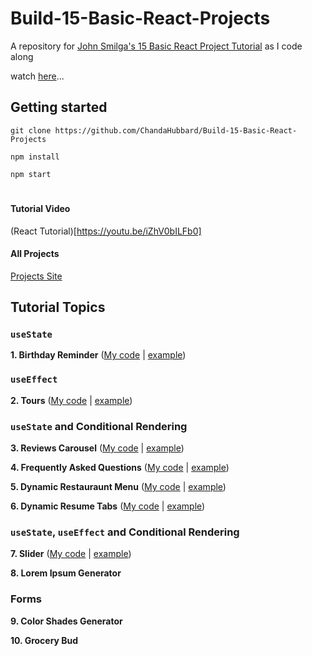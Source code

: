 # Build-15-Basic-React-Projects

A repository for [John Smilga's 15 Basic React Project Tutorial](https://react-projects.netlify.app/) as I code along

watch [here](https://www.youtube.com/watch?v=a_7Z7C_JCyo&t=7s&ab_channel=freeCodeCamp.org)...



## Getting started

`git clone https://github.com/ChandaHubbard/Build-15-Basic-React-Projects`

`npm install`

`npm start`
#

#### Tutorial Video

(React Tutorial)[https://youtu.be/iZhV0bILFb0]

#### All Projects

[Projects Site](https://react-projects.netlify.app/)

## Tutorial Topics

### `useState`

<b> 1. Birthday Reminder</b> ([My code](https://github.com/ChandaHubbard/Build-15-Basic-React-Projects/tree/main/1-birthday-reminder) | [example](https://react-projects-1-birthday-reminder.netlify.app/))

### `useEffect` 

<b>2. Tours</b> ([My code](https://github.com/ChandaHubbard/Build-15-Basic-React-Projects/tree/main/2-tours) | [example](https://react-projects-2-tours.netlify.app/))

### `useState` and Conditional Rendering

<b>3. Reviews Carousel</b> ([My code](https://github.com/ChandaHubbard/Build-15-Basic-React-Projects/tree/main/3-reviews) | [example](https://react-projects-3-reviews.netlify.app/))

<b>4. Frequently Asked Questions</b> ([My code](https://github.com/ChandaHubbard/Build-15-Basic-React-Projects/tree/main/4-accordion) | [example](https://react-projects-4-accordion.netlify.app/))

<b>5. Dynamic Restauraunt Menu</b> ([My code](https://github.com/ChandaHubbard/Build-15-Basic-React-Projects/tree/main/5-menu) | [example](https://react-projects-5-menu.netlify.app/))

<b>6. Dynamic Resume Tabs</b> ([My code](https://github.com/ChandaHubbard/Build-15-Basic-React-Projects/tree/main/6-tabs) | [example](https://react-projects-6-tabs.netlify.app/))

### `useState`, `useEffect` and Conditional Rendering
<b>7. Slider</b> ([My code](https://github.com/ChandaHubbard/Build-15-Basic-React-Projects/tree/main/7-slider) | [example](https://react-projects-7-slider.netlify.app/))

<b>8. Lorem Ipsum Generator</b>

### Forms
<b>9. Color Shades Generator</b>

<b>10. Grocery Bud</b>


<!-- 




#### useRef

11. Navbar

#### useContext

12. Modal And Sidebar
13. Stripe Submenus

#### useReducer and useContext

14. Cart

#### React Router and useCallback

15. Cocktails

## Advanced Projects (Course Exclusive)

[Course Link](https://www.udemy.com/course/react-tutorial-and-projects-course/?couponCode=REACT-OCT)

16. Markdown Preview
17. Random Person
18. Pagination
19. Stock Photos
20. Dark Mode
21. Movie DB
22. Hacker News
23. Quiz

 -->


<!--  
#
### 2. <b>Simple Counter</b> ([code](https://github.com/ChandaHubbard/Build-15-Vanilla-JavaScript-Projects/tree/master/2-counter) | [example](https://vanilla-js-basic-project-2-simple-counter.netlify.app/))
#
### 3. <b>Reviews/Quotes</b> ([code](https://github.com/ChandaHubbard/Build-15-Vanilla-JavaScript-Projects/tree/master/3-reviews) | [example](https://vanilla-js-basic-project-3-reviews.netlify.app/))
#
### 4. <b>Navigation Bar</b> ([code](https://github.com/ChandaHubbard/Build-15-Vanilla-JavaScript-Projects/tree/master/4-navbar) | [example](https://vanilla-js-basic-project-4-navbar.netlify.app/index.html))
#
### 5. <b>Side Bar</b> ([code](https://github.com/ChandaHubbard/Build-15-Vanilla-JavaScript-Projects/tree/master/5-sidebar) | [example](https://vanilla-js-basic-project-5-sidebar.netlify.app/))
#
### 6. <b>Modal</b> ([code](https://github.com/ChandaHubbard/Build-15-Vanilla-JavaScript-Projects/tree/master/6-modal) | [example](https://vanilla-js-basic-project-6-modal.netlify.app/))
#
### 7. <b>Questions</b> ([code](https://github.com/ChandaHubbard/Build-15-Vanilla-JavaScript-Projects/tree/master/7-questions) | [example](https://vanilla-js-basic-project-7-questions.netlify.app/))
#
### 8. <b>Dynamic food menu & filter buttons</b> ([code](https://github.com/ChandaHubbard/Build-15-Vanilla-JavaScript-Projects/tree/master/8-menu)| [example](https://vanilla-js-basic-project-8-menu.netlify.app/))    
    - dynamically `.map()` 
    - `.reduce()` 
- ES6 `=>` data and render
#
### 9. <b>Video project with preloader and slide controls</b> ([code](https://github.com/ChandaHubbard/Build-15-Vanilla-JavaScript-Projects/tree/master/9-video) | [example](https://vannilla-js-basic-project-9-video-preloader.netlify.app/))
#
### 10. <b>Smooth Scroll with Dynamic Nav Bar height</b> ([code](https://github.com/ChandaHubbard/Build-15-Vanilla-JavaScript-Projects/tree/master/10-scroll) | [example](https://vannilla-js-basic-project-10-scroll.netlify.app/))
#
### 11. <b>Dynamic Tabs and content</b> ([code](https://github.com/ChandaHubbard/Build-15-Vanilla-JavaScript-Projects/tree/master/11-tabs) | [example](https://vannilla-js-basic-project-11-tabs.netlify.app/))
#
### 12. <b>Dynamic Countdown Timer</b> ([code](https://github.com/ChandaHubbard/Build-15-Vanilla-JavaScript-Projects/tree/master/12-countdown-timer) | [example](https://vannilla-js-basic-project-12-countdown.netlify.app/))
#
### 13. <b>Lorem Ipsum Generator</b> ([code](https://github.com/ChandaHubbard/Build-15-Vanilla-JavaScript-Projects/tree/master/13-lorem-ipsum) | [example](https://vannilla-js-basic-project-13-lorem-ipsum.netlify.app/))
  - Forms
  - Events
  - `Math.random()`
#
### 14. <b>Grocery/To-do Checklist</b> ([code](https://github.com/ChandaHubbard/Build-15-Vanilla-JavaScript-Projects/tree/master/14-todo) | [example](https://vannilla-js-basic-project-14-grocery-bud.netlify.app/))
  - add, remove and edit items dynamically in a grocery(to-do) list
  - save data in `localStorage
#
### 15. <b>Image Slideshow</b> ([code](https://github.com/ChandaHubbard/Build-15-Vanilla-JavaScript-Projects/tree/master/15-slider) | [example](https://vannilla-js-basic-project-15-slider.netlify.app/))
  - create image carousel with `Next` & `Prev` buttons
  - implement counter
  - dynamically update CSS styles with JavaScript
  -->
